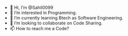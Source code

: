 - 👋 Hi, I’m @Sahil0099
- 👀 I’m interested in Programming.
- 🌱 I’m currently learning Btech as Software Engineering.
- 💞️ I’m looking to collaborate on Code Sharing.
- 📫 How to reach me a Code?

<!---
Sahil0099/Sahil0099 is a ✨ special ✨ repository because its `README.md` (this file) appears on your GitHub profile.
You can click the Preview link to take a look at your changes.
--->
